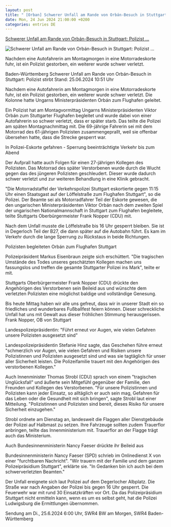 ```yaml
---
layout: post
title: " [Orban] Schwerer Unfall am Rande von Orbán-Besuch in Stuttgart: Polizist ..."
date: Mon, 24 Jun 2024 21:00:00 +0200
categories: entries DE
---
```

[Schwerer Unfall am Rande von Orbán-Besuch in Stuttgart: Polizist ...](https://www.tagesschau.de/inland/regional/badenwuerttemberg/swr-toedlicher-unfall-am-rande-eines-staatsbesuchs-in-stuttgart-polizist-stirbt-100.html)

![Schwerer Unfall am Rande von Orbán-Besuch in Stuttgart: Polizist ...](https://images.tagesschau.de/image/3a9059bb-5265-46a3-9337-c02ccb52be91/AAABkE6zwoA/AAABjwnlFvA/16x9-1280/swr-ein-motorrad-liegt-auf-der-strasse-in-stuttgart-degerloch-nachdem-es-mit-einem-auto-zusammengestossen-ist-100.jpg)

Nachdem eine Autofahrerin am Montagmorgen in eine Motorradeskorte fuhr, ist ein Polizist gestorben, ein weiterer wurde schwer verletzt.

Baden-Württemberg Schwerer Unfall am Rande von Orbán-Besuch in Stuttgart: Polizist stirbt Stand: 25.06.2024 10:51 Uhr

Nachdem eine Autofahrerin am Montagmorgen in eine Motorradeskorte fuhr, ist ein Polizist gestorben, ein weiterer wurde schwer verletzt. Die Kolonne hatte Ungarns Ministerpräsidenten Orbán zum Flughafen geleitet.

Ein Polizist hat am Montagvormittag Ungarns Ministerpräsidenten Viktor Orbán zum Stuttgarter Flughafen begleitet und wurde dabei von einer Autofahrerin so schwer verletzt, dass er später starb. Das teilte die Polizei am späten Montagnachmittag mit. Die 69-jährige Fahrerin sei mit dem Motorrad des 61-jährigen Polizisten zusammengeprallt, weil sie offenbar übersehen hatte, dass die Strecke gesperrt war.

In Polizei-Eskorte gefahren - Sperrung beeinträchtigte Verkehr bis zum Abend

Der Aufprall hatte auch Folgen für einen 27-jährigen Kollegen des Polizisten. Das Motorrad des später Verstorbenen wurde durch die Wucht gegen das des jüngeren Polizisten geschleudert. Dieser wurde dadurch schwer verletzt und zur weiteren Behandlung in eine Klinik gebracht.

"Die Motorradstaffel der Verkehrspolizei Stuttgart eskortierte gegen 11:15 Uhr einen Staatsgast auf der Löffelstraße zum Flughafen Stuttgart", so die Polizei. Der Beamte sei als Motorradfahrer Teil der Eskorte gewesen, die den ungarischen Ministerpräsidenten Viktor Orbán nach dem zweiten Spiel der ungarischen Nationalmannschaft in Stuttgart zum Flughafen begleitete, teilte Stuttgarts Oberbürgermeister Frank Nopper (CDU) mit.

Nach dem Unfall musste die Löffelstraße bis 16 Uhr gesperrt bleiben. Sie ist in Degerloch Teil der B27, die dann später auf die Autobahn führt. Es kam im Verkehr durch die lange Sperrung zu Rückstaus in beide Richtungen.

Polizisten begleiteten Orbán zum Flughafen Stuttgart

Polizeipräsident Markus Eisenbraun zeigte sich erschüttert. "Die tragischen Umstände des Todes unseres geschätzten Kollegen machen uns fassungslos und treffen die gesamte Stuttgarter Polizei ins Mark", teilte er mit.

Stuttgarts Oberbürgermeister Frank Nopper (CDU) drückte den Angehörigen des Verstorbenen sein Beileid aus und wünschte dem verletzten Polizisten eine möglichst baldige und vollständige Genesung.

Bis heute Mittag haben wir alle uns gefreut, dass wir in unserer Stadt ein so friedliches und wunderbares Fußballfest feiern können. Dieser schreckliche Unfall hat uns mit Gewalt aus dieser fröhlichen Stimmung herausgerissen. Frank Nopper, OB von Stuttgart

Landespolizeipräsidentin: "Führt erneut vor Augen, wie vielen Gefahren unsere Polizisten ausgesetzt sind"

Landespolizeipräsidentin Stefanie Hinz sagte, das Geschehen führe erneut "schmerzlich vor Augen, wie vielen Gefahren und Risiken unsere Polizistinnen und Polizisten ausgesetzt sind und was sie tagtäglich für unser aller Sicherheit leisten. Die Polizeifamilie trauert mit den Angehörigen des verstorbenen Kollegen."

Auch Innenminister Thomas Strobl (CDU) sprach von einem "tragischen Unglücksfall" und äußerte sein Mitgefühl gegenüber der Familie, den Freunden und Kollegen des Verstorbenen. "Für unsere Polizistinnen und Polizisten kann jeder Einsatz, so alltäglich er auch sein mag, Gefahren für das Leben oder die Gesundheit mit sich bringen", sagte Strobl laut einer Mitteilung. "Polizistinnen und Polizisten sind bereit, dieses Risiko für unsere Sicherheit einzugehen."

Strobl ordnete am Dienstag an, landesweit die Flaggen aller Dienstgebäude der Polizei auf Halbmast zu setzen. Ihre Fahrzeuge sollten zudem Trauerflor anbringen, teilte das Innenministerium mit. Trauerflor an der Flagge trägt auch das Ministerium.

Auch Bundesinnenministerin Nancy Faeser drückte ihr Beileid aus

Bundesinnenministerin Nancy Faeser (SPD) schrieb im Onlinedienst X von einer "furchtbaren Nachricht". "Wir trauern mit der Familie und dem ganzen Polizeipräsidium Stuttgart", erklärte sie. "In Gedanken bin ich auch bei dem schwerverletzten Beamten."

Der Unfall ereignete sich laut Polizei auf dem Degerlocher Albplatz. Die Straße war nach Angaben der Polizei bis gegen 16 Uhr gesperrt. Die Feuerwehr war mit rund 30 Einsatzkräften vor Ort. Da das Polizeipräsidium Stuttgart nicht ermitteln kann, wenn es um es selbst geht, hat die Polizei Ludwigsburg die Ermittlungen übernommen.

Sendung am Di., 25.6.2024 6:00 Uhr, SWR4 BW am Morgen, SWR4 Baden-Württemberg

